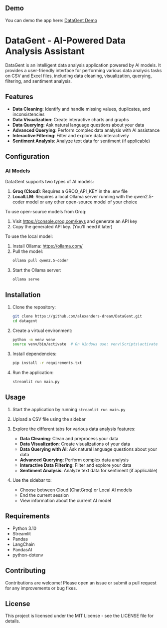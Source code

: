 ## Demo

You can demo the app here: [DataGent Demo](https://datagent.streamlit.app)

# DataGent - AI-Powered Data Analysis Assistant

DataGent is an intelligent data analysis application powered by AI models. It provides a user-friendly interface for performing various data analysis tasks on CSV and Excel files, including data cleaning, visualization, querying, filtering, and sentiment analysis.

## Features

- **Data Cleaning**: Identify and handle missing values, duplicates, and inconsistencies
- **Data Visualization**: Create interactive charts and graphs
- **Data Querying**: Ask natural language questions about your data
- **Advanced Querying**: Perform complex data analysis with AI assistance
- **Interactive Filtering**: Filter and explore data interactively
- **Sentiment Analysis**: Analyze text data for sentiment (if applicable)


## Configuration

### AI Models
DataGent supports two types of AI models:
1. **Groq (Cloud)**: Requires a GROQ_API_KEY in the .env file
2. **LocalLLM**: Requires a local Ollama server running with the qwen2.5-coder model or any other open-source model of your choice

To use open-source models from Groq:
1. Visit https://console.groq.com/keys and generate an API key
2. Copy the generated API key. (You'll need it later)

To use the local model:
1. Install Ollama: https://ollama.com/
2. Pull the model:
   ```bash
   ollama pull qwen2.5-coder
   ```
3. Start the Ollama server:
   ```bash
   ollama serve
   ```

## Installation

1. Clone the repository:
   ```bash
   git clone https://github.com/alexanders-dream/DataGent.git
   cd datagent
   ```

2. Create a virtual environment:
   ```bash
   python -m venv venv
   source venv/bin/activate  # On Windows use: venv\Scripts\activate
   ```

3. Install dependencies:
   ```bash
   pip install -r requirements.txt
   ```
   
4. Run the application:
   ```bash
   streamlit run main.py
   ```

## Usage

1. Start the application by running `streamlit run main.py`
2. Upload a CSV file using the sidebar
3. Explore the different tabs for various data analysis features:
   - **Data Cleaning**: Clean and preprocess your data
   - **Data Visualization**: Create visualizations of your data
   - **Data Querying with AI**: Ask natural language questions about your data
   - **Advanced Querying**: Perform complex data analysis
   - **Interactive Data Filtering**: Filter and explore your data
   - **Sentiment Analysis**: Analyze text data for sentiment (if applicable)

4. Use the sidebar to:
   - Choose between Cloud (ChatGroq) or Local AI models
   - End the current session
   - View information about the current AI model

## Requirements

- Python 3.10
- Streamlit
- Pandas
- LangChain
- PandasAI
- python-dotenv

## Contributing

Contributions are welcome! Please open an issue or submit a pull request for any improvements or bug fixes.

## License

This project is licensed under the MIT License - see the LICENSE file for details.

